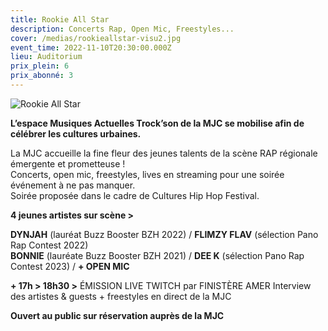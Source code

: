 ```yaml
---
title: Rookie All Star
description: Concerts Rap, Open Mic, Freestyles...
cover: /medias/rookieallstar-visu2.jpg
event_time: 2022-11-10T20:30:00.000Z
lieu: Auditorium
prix_plein: 6
prix_abonné: 3
---
```

![Rookie All Star](/medias/rookieallstar-visu2.jpg)

**L’espace Musiques Actuelles Trock’son de la MJC se mobilise afin de célébrer les cultures urbaines.**

La MJC accueille la fine fleur des jeunes talents de la scène RAP régionale émergente et prometteuse !\
Concerts, open mic, freestyles, lives en streaming pour une soirée événement à ne pas manquer.\
Soirée proposée dans le cadre de Cultures Hip Hop Festival.

**4 jeunes artistes sur scène >** 

**DYNJAH** (lauréat Buzz Booster BZH 2022) / **FLIMZY FLAV** (sélection Pano Rap Contest 2022)\
**BONNIE** (lauréate Buzz Booster BZH 2021) / **DEE K** (sélection Pano Rap Contest 2023) / **+ OPEN MIC** 

**+ 17h > 18h30 >** ÉMISSION LIVE TWITCH par FINISTÈRE AMER
Interview des artistes & guests + freestyles en direct de la MJC

**Ouvert au public sur réservation auprès de la MJC**